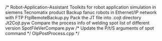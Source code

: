 /*
Robot-Application-Assistant
Toolkits for robot application simulation in siemens Tecnomatix product
Backup fanuc robots in Ethernet/IP network with FTP
FtpRemoteBackup.py
Pack the JT file into .cojt directory
Jt2Cojt.pyw
Compare the process info of welding spot list of different version
SpotFileVerCompare.pyw
/* Update the P/t/S arguments of spot command */
OlpPostProcess.cpp
*/

